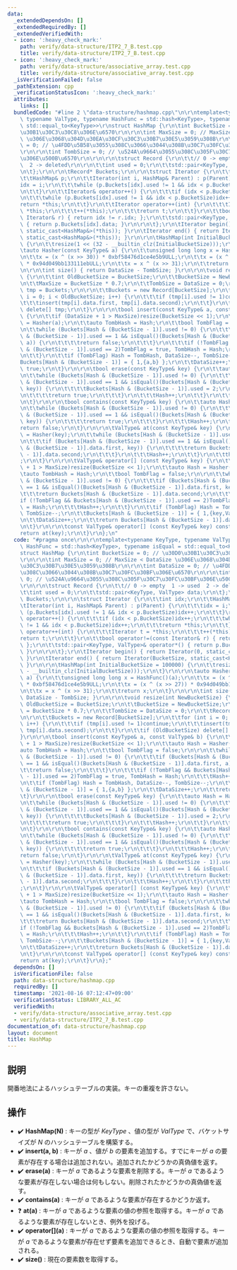 ```yaml
---
data:
  _extendedDependsOn: []
  _extendedRequiredBy: []
  _extendedVerifiedWith:
  - icon: ':heavy_check_mark:'
    path: verify/data-structure/ITP2_7_B.test.cpp
    title: verify/data-structure/ITP2_7_B.test.cpp
  - icon: ':heavy_check_mark:'
    path: verify/data-structure/associative_array.test.cpp
    title: verify/data-structure/associative_array.test.cpp
  _isVerificationFailed: false
  _pathExtension: cpp
  _verificationStatusIcon: ':heavy_check_mark:'
  attributes:
    links: []
  bundledCode: "#line 2 \"data-structure/hashmap.cpp\"\n\r\ntemplate<typename KeyType,\
    \ typename ValType, typename HashFunc = std::hash<KeyType>, typename isEqual =\
    \ std::equal_to<KeyType>>\r\nstruct HashMap {\r\n\tint BucketSize = 0; // \u30D0\
    \u30B1\u30C3\u30C8\u306E\u6570\r\n\r\n\tint MaxSize = 0; // MaxSize < DataSize\
    \ \u306E\u3068\u304D\u30EA\u30CF\u30C3\u30B7\u30E5\u3059\u308B\r\n\r\n\tint DataSize\
    \ = 0; // \u4FDD\u5B58\u3055\u308C\u3066\u3044\u308B\u30C7\u30FC\u30BF\u306E\u6570\
    \r\n\r\n\tint TombSize = 0; // \u524A\u9664\u3055\u308C\u305F\u30C7\u30FC\u30BF\
    \u306E\u500B\u6570\r\n\r\n\r\n\tstruct Record {\r\n\t\t// 0 -> empty  1 -> used\
    \  2 -> deleted\r\n\r\n\t\tint used = 0;\r\n\t\tstd::pair<KeyType, ValType> data;\r\
    \n\t};\r\n\r\n\tRecord* Buckets;\r\n\r\n\tstruct Iterator {\r\n\t\tint idx;\r\n\
    \t\tHashMap& p;\r\n\t\tIterator(int i, HashMap& Parent) : p(Parent) {\r\n\t\t\t\
    idx = i;\r\n\t\t\twhile (p.Buckets[idx].used != 1 && idx < p.BucketSize)idx++;\r\
    \n\t\t}\r\n\t\tIterator& operator++() {\r\n\t\t\tif (idx < p.BucketSize)idx++;\r\
    \n\t\t\twhile (p.Buckets[idx].used != 1 && idx < p.BucketSize)idx++;\r\n\t\t\t\
    return *this;\r\n\t\t}\r\n\t\tIterator operator++(int) {\r\n\t\t\tIterator t =\
    \ *this;\r\n\t\t\t++(*this);\r\n\t\t\treturn t;\r\n\t\t}\r\n\t\tbool operator!=(const\
    \ Iterator& r) { return idx != r.idx; };\r\n\t\tstd::pair<KeyType, ValType>& operator*()\
    \ { return p.Buckets[idx].data; }\r\n\r\n\t};\r\n\tIterator begin() { return Iterator(0,\
    \ static_cast<HashMap&>(*this)); }\r\n\tIterator end() { return Iterator(BucketSize,\
    \ static_cast<HashMap&>(*this)); }\r\n\r\n\tHashMap(int InitialBucketSize = 100000)\
    \ {\r\n\t\tresize(1 << (32 - __builtin_clz(InitialBucketSize)));\r\n\t}\r\n\r\n\
    \tauto Hasher(const KeyType& a) {\r\n\t\tunsigned long long x = HashFunc()(a);\r\
    \n\t\tx = (x ^ (x >> 30)) * 0xbf58476d1ce4e5b9ULL;\r\n\t\tx = (x ^ (x >> 27))\
    \ * 0x94d049bb133111ebULL;\r\n\t\tx = x ^ (x >> 31);\r\n\t\treturn x;\r\n\t}\r\
    \n\r\n\tint size() { return DataSize - TombSize; }\r\n\r\n\tvoid resize(int NewBucketSize)\
    \ {\r\n\t\tint OldBucketSize = BucketSize;\r\n\t\tBucketSize = NewBucketSize;\r\
    \n\t\tMaxSize = BucketSize * 0.7;\r\n\t\tTombSize = DataSize = 0;\r\n\t\tRecord*\
    \ tmp = Buckets;\r\n\r\n\t\tBuckets = new Record[BucketSize];\r\n\t\tfor (int\
    \ i = 0; i < OldBucketSize; i++) {\r\n\t\t\tif (tmp[i].used != 1)continue;\r\n\
    \t\t\tinsert(tmp[i].data.first, tmp[i].data.second);\r\n\t\t}\r\n\t\tif (OldBucketSize)\
    \ delete[] tmp;\r\n\t}\r\n\r\n\tbool insert(const KeyType& a, const ValType& b)\
    \ {\r\n\t\tif (DataSize + 1 > MaxSize)resize(BucketSize << 1);\r\n\t\tauto Hash\
    \ = Hasher(a);\r\n\t\tauto TombHash = Hash;\r\n\t\tbool TombFlag = false;\r\n\r\
    \n\t\twhile (Buckets[Hash & (BucketSize - 1)].used != 0) {\r\n\t\t\tif (Buckets[Hash\
    \ & (BucketSize - 1)].used == 1 && isEqual()(Buckets[Hash & (BucketSize - 1)].data.first,\
    \ a)) {\r\n\t\t\t\treturn false;\r\n\t\t\t}\r\n\t\t\tif (!TombFlag && Buckets[Hash\
    \ & (BucketSize - 1)].used == 2)TombFlag = true, TombHash = Hash;\r\n\t\t\tHash++;\r\
    \n\t\t}\r\n\t\tif (TombFlag) Hash = TombHash, DataSize--, TombSize--;\r\n\t\t\
    Buckets[Hash & (BucketSize - 1)] = { 1,{a,b} };\r\n\t\tDataSize++;\r\n\t\treturn\
    \ true;\r\n\t}\r\n\r\n\tbool erase(const KeyType& key) {\r\n\t\tauto Hash = Hasher(key);\r\
    \n\t\twhile (Buckets[Hash & (BucketSize - 1)].used != 0) {\r\n\t\t\tif (Buckets[Hash\
    \ & (BucketSize - 1)].used == 1 && isEqual()(Buckets[Hash & (BucketSize - 1)].data.first,\
    \ key)) {\r\n\t\t\t\tBuckets[Hash & (BucketSize - 1)].used = 2;\r\n\t\t\t\tTombSize++;\r\
    \n\t\t\t\treturn true;\r\n\t\t\t}\r\n\t\t\tHash++;\r\n\t\t}\r\n\t\treturn false;\r\
    \n\t}\r\n\r\n\tbool contains(const KeyType& key) {\r\n\t\tauto Hash = Hasher(key);\r\
    \n\t\twhile (Buckets[Hash & (BucketSize - 1)].used != 0) {\r\n\t\t\tif (Buckets[Hash\
    \ & (BucketSize - 1)].used == 1 && isEqual()(Buckets[Hash & (BucketSize - 1)].data.first,\
    \ key)) {\r\n\t\t\t\treturn true;\r\n\t\t\t}\r\n\t\t\tHash++;\r\n\t\t}\r\n\t\t\
    return false;\r\n\t}\r\n\r\n\tValType& at(const KeyType& key) {\r\n\t\tauto Hash\
    \ = Hasher(key);\r\n\t\twhile (Buckets[Hash & (BucketSize - 1)].used != 0) {\r\
    \n\t\t\tif (Buckets[Hash & (BucketSize - 1)].used == 1 && isEqual()(Buckets[Hash\
    \ & (BucketSize - 1)].data.first, key)) {\r\n\t\t\t\treturn Buckets[Hash & (BucketSize\
    \ - 1)].data.second;\r\n\t\t\t}\r\n\t\t\tHash++;\r\n\t\t}\r\n\t\tthrow \"Not Found\"\
    ;\r\n\t}\r\n\r\n\tValType& operator[] (const KeyType& key) {\r\n\t\tif (DataSize\
    \ + 1 > MaxSize)resize(BucketSize << 1);\r\n\t\tauto Hash = Hasher(key);\r\n\t\
    \tauto TombHash = Hash;\r\n\t\tbool TombFlag = false;\r\n\r\n\t\twhile (Buckets[Hash\
    \ & (BucketSize - 1)].used != 0) {\r\n\t\t\tif (Buckets[Hash & (BucketSize - 1)].used\
    \ == 1 && isEqual()(Buckets[Hash & (BucketSize - 1)].data.first, key)) {\r\n\t\
    \t\t\treturn Buckets[Hash & (BucketSize - 1)].data.second;\r\n\t\t\t}\r\n\t\t\t\
    if (!TombFlag && Buckets[Hash & (BucketSize - 1)].used == 2)TombFlag = true, TombHash\
    \ = Hash;\r\n\t\t\tHash++;\r\n\t\t}\r\n\t\tif (TombFlag) Hash = TombHash, DataSize--,\
    \ TombSize--;\r\n\t\tBuckets[Hash & (BucketSize - 1)] = { 1,{key,ValType()} };\r\
    \n\t\tDataSize++;\r\n\t\treturn Buckets[Hash & (BucketSize - 1)].data.second;\r\
    \n\t}\r\n\r\n\tconst ValType& operator[] (const KeyType& key) const {\r\n\t\t\
    return at(key);\r\n\t}\r\n};\n"
  code: "#pragma once\r\n\r\ntemplate<typename KeyType, typename ValType, typename\
    \ HashFunc = std::hash<KeyType>, typename isEqual = std::equal_to<KeyType>>\r\n\
    struct HashMap {\r\n\tint BucketSize = 0; // \u30D0\u30B1\u30C3\u30C8\u306E\u6570\
    \r\n\r\n\tint MaxSize = 0; // MaxSize < DataSize \u306E\u3068\u304D\u30EA\u30CF\
    \u30C3\u30B7\u30E5\u3059\u308B\r\n\r\n\tint DataSize = 0; // \u4FDD\u5B58\u3055\
    \u308C\u3066\u3044\u308B\u30C7\u30FC\u30BF\u306E\u6570\r\n\r\n\tint TombSize =\
    \ 0; // \u524A\u9664\u3055\u308C\u305F\u30C7\u30FC\u30BF\u306E\u500B\u6570\r\n\
    \r\n\r\n\tstruct Record {\r\n\t\t// 0 -> empty  1 -> used  2 -> deleted\r\n\r\n\
    \t\tint used = 0;\r\n\t\tstd::pair<KeyType, ValType> data;\r\n\t};\r\n\r\n\tRecord*\
    \ Buckets;\r\n\r\n\tstruct Iterator {\r\n\t\tint idx;\r\n\t\tHashMap& p;\r\n\t\
    \tIterator(int i, HashMap& Parent) : p(Parent) {\r\n\t\t\tidx = i;\r\n\t\t\twhile\
    \ (p.Buckets[idx].used != 1 && idx < p.BucketSize)idx++;\r\n\t\t}\r\n\t\tIterator&\
    \ operator++() {\r\n\t\t\tif (idx < p.BucketSize)idx++;\r\n\t\t\twhile (p.Buckets[idx].used\
    \ != 1 && idx < p.BucketSize)idx++;\r\n\t\t\treturn *this;\r\n\t\t}\r\n\t\tIterator\
    \ operator++(int) {\r\n\t\t\tIterator t = *this;\r\n\t\t\t++(*this);\r\n\t\t\t\
    return t;\r\n\t\t}\r\n\t\tbool operator!=(const Iterator& r) { return idx != r.idx;\
    \ };\r\n\t\tstd::pair<KeyType, ValType>& operator*() { return p.Buckets[idx].data;\
    \ }\r\n\r\n\t};\r\n\tIterator begin() { return Iterator(0, static_cast<HashMap&>(*this));\
    \ }\r\n\tIterator end() { return Iterator(BucketSize, static_cast<HashMap&>(*this));\
    \ }\r\n\r\n\tHashMap(int InitialBucketSize = 100000) {\r\n\t\tresize(1 << (32\
    \ - __builtin_clz(InitialBucketSize)));\r\n\t}\r\n\r\n\tauto Hasher(const KeyType&\
    \ a) {\r\n\t\tunsigned long long x = HashFunc()(a);\r\n\t\tx = (x ^ (x >> 30))\
    \ * 0xbf58476d1ce4e5b9ULL;\r\n\t\tx = (x ^ (x >> 27)) * 0x94d049bb133111ebULL;\r\
    \n\t\tx = x ^ (x >> 31);\r\n\t\treturn x;\r\n\t}\r\n\r\n\tint size() { return\
    \ DataSize - TombSize; }\r\n\r\n\tvoid resize(int NewBucketSize) {\r\n\t\tint\
    \ OldBucketSize = BucketSize;\r\n\t\tBucketSize = NewBucketSize;\r\n\t\tMaxSize\
    \ = BucketSize * 0.7;\r\n\t\tTombSize = DataSize = 0;\r\n\t\tRecord* tmp = Buckets;\r\
    \n\r\n\t\tBuckets = new Record[BucketSize];\r\n\t\tfor (int i = 0; i < OldBucketSize;\
    \ i++) {\r\n\t\t\tif (tmp[i].used != 1)continue;\r\n\t\t\tinsert(tmp[i].data.first,\
    \ tmp[i].data.second);\r\n\t\t}\r\n\t\tif (OldBucketSize) delete[] tmp;\r\n\t\
    }\r\n\r\n\tbool insert(const KeyType& a, const ValType& b) {\r\n\t\tif (DataSize\
    \ + 1 > MaxSize)resize(BucketSize << 1);\r\n\t\tauto Hash = Hasher(a);\r\n\t\t\
    auto TombHash = Hash;\r\n\t\tbool TombFlag = false;\r\n\r\n\t\twhile (Buckets[Hash\
    \ & (BucketSize - 1)].used != 0) {\r\n\t\t\tif (Buckets[Hash & (BucketSize - 1)].used\
    \ == 1 && isEqual()(Buckets[Hash & (BucketSize - 1)].data.first, a)) {\r\n\t\t\
    \t\treturn false;\r\n\t\t\t}\r\n\t\t\tif (!TombFlag && Buckets[Hash & (BucketSize\
    \ - 1)].used == 2)TombFlag = true, TombHash = Hash;\r\n\t\t\tHash++;\r\n\t\t}\r\
    \n\t\tif (TombFlag) Hash = TombHash, DataSize--, TombSize--;\r\n\t\tBuckets[Hash\
    \ & (BucketSize - 1)] = { 1,{a,b} };\r\n\t\tDataSize++;\r\n\t\treturn true;\r\n\
    \t}\r\n\r\n\tbool erase(const KeyType& key) {\r\n\t\tauto Hash = Hasher(key);\r\
    \n\t\twhile (Buckets[Hash & (BucketSize - 1)].used != 0) {\r\n\t\t\tif (Buckets[Hash\
    \ & (BucketSize - 1)].used == 1 && isEqual()(Buckets[Hash & (BucketSize - 1)].data.first,\
    \ key)) {\r\n\t\t\t\tBuckets[Hash & (BucketSize - 1)].used = 2;\r\n\t\t\t\tTombSize++;\r\
    \n\t\t\t\treturn true;\r\n\t\t\t}\r\n\t\t\tHash++;\r\n\t\t}\r\n\t\treturn false;\r\
    \n\t}\r\n\r\n\tbool contains(const KeyType& key) {\r\n\t\tauto Hash = Hasher(key);\r\
    \n\t\twhile (Buckets[Hash & (BucketSize - 1)].used != 0) {\r\n\t\t\tif (Buckets[Hash\
    \ & (BucketSize - 1)].used == 1 && isEqual()(Buckets[Hash & (BucketSize - 1)].data.first,\
    \ key)) {\r\n\t\t\t\treturn true;\r\n\t\t\t}\r\n\t\t\tHash++;\r\n\t\t}\r\n\t\t\
    return false;\r\n\t}\r\n\r\n\tValType& at(const KeyType& key) {\r\n\t\tauto Hash\
    \ = Hasher(key);\r\n\t\twhile (Buckets[Hash & (BucketSize - 1)].used != 0) {\r\
    \n\t\t\tif (Buckets[Hash & (BucketSize - 1)].used == 1 && isEqual()(Buckets[Hash\
    \ & (BucketSize - 1)].data.first, key)) {\r\n\t\t\t\treturn Buckets[Hash & (BucketSize\
    \ - 1)].data.second;\r\n\t\t\t}\r\n\t\t\tHash++;\r\n\t\t}\r\n\t\tthrow \"Not Found\"\
    ;\r\n\t}\r\n\r\n\tValType& operator[] (const KeyType& key) {\r\n\t\tif (DataSize\
    \ + 1 > MaxSize)resize(BucketSize << 1);\r\n\t\tauto Hash = Hasher(key);\r\n\t\
    \tauto TombHash = Hash;\r\n\t\tbool TombFlag = false;\r\n\r\n\t\twhile (Buckets[Hash\
    \ & (BucketSize - 1)].used != 0) {\r\n\t\t\tif (Buckets[Hash & (BucketSize - 1)].used\
    \ == 1 && isEqual()(Buckets[Hash & (BucketSize - 1)].data.first, key)) {\r\n\t\
    \t\t\treturn Buckets[Hash & (BucketSize - 1)].data.second;\r\n\t\t\t}\r\n\t\t\t\
    if (!TombFlag && Buckets[Hash & (BucketSize - 1)].used == 2)TombFlag = true, TombHash\
    \ = Hash;\r\n\t\t\tHash++;\r\n\t\t}\r\n\t\tif (TombFlag) Hash = TombHash, DataSize--,\
    \ TombSize--;\r\n\t\tBuckets[Hash & (BucketSize - 1)] = { 1,{key,ValType()} };\r\
    \n\t\tDataSize++;\r\n\t\treturn Buckets[Hash & (BucketSize - 1)].data.second;\r\
    \n\t}\r\n\r\n\tconst ValType& operator[] (const KeyType& key) const {\r\n\t\t\
    return at(key);\r\n\t}\r\n};"
  dependsOn: []
  isVerificationFile: false
  path: data-structure/hashmap.cpp
  requiredBy: []
  timestamp: '2021-08-16 07:12:47+09:00'
  verificationStatus: LIBRARY_ALL_AC
  verifiedWith:
  - verify/data-structure/associative_array.test.cpp
  - verify/data-structure/ITP2_7_B.test.cpp
documentation_of: data-structure/hashmap.cpp
layout: document
title: HashMap
---
```


## 説明
開番地法によるハッシュテーブルの実装。キーの重複を許さない。

## 操作
- :heavy_check_mark: **HashMap(N)** : キーの型が $KeyType$ 、値の型が $ValType$ で、バケットサイズが $N$ のハッシュテーブルを構築する。
- :heavy_check_mark: **insert(a, b)** : キーが $a$ 、値が $b$ の要素を追加する。すでにキーが $a$ の要素が存在する場合は追加されない。追加されたかどうかの真偽値を返す。
- :heavy_check_mark: **erase(a)** : キーが $a$ であるような要素を削除する。キーが $a$ であるような要素が存在しない場合は何もしない。削除されたかどうかの真偽値を返す。
- :heavy_check_mark: **contains(a)** : キーが $a$ であるような要素が存在するかどうか返す。
- :question: **at(a)** : キーが $a$ であるような要素の値の参照を取得する。キーが $a$ であるような要素が存在しないとき、例外を投げる。
- :heavy_check_mark: **operator\[\]\(a\)** : キーが $a$ であるような要素の値の参照を取得する。キーが $a$ であるような要素が存在せず要素を追加できるとき、自動で要素が追加される。
- :heavy_check_mark: **size()** : 現在の要素数を取得する。